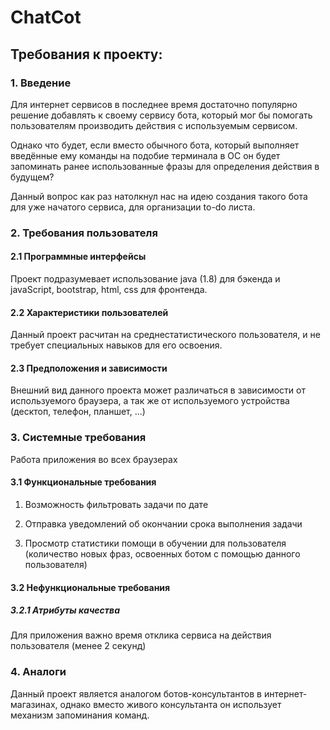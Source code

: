 # ChatCot
## Требования к проекту:

### 1. Введение

Для интернет сервисов в последнее время достаточно популярно решение добавлять к своему сервису бота, который мог бы помогать пользователям производить действия с используемым сервисом.

Однако что будет, если вместо обычного бота, который выполняет введённые ему команды на подобие терминала в ОС он будет запоминать ранее использованные фразы для определения действия в будущем?

Данный вопрос как раз натолкнул нас на идею создания такого бота для уже начатого сервиса, для организации to-do листа.

### 2. Требования пользователя
#### 2.1 Программные интерфейсы
Проект подразумевает использование java (1.8) для бэкенда и javaScript, bootstrap, html, css для фронтенда.
#### 2.2 Характеристики пользователей
Данный проект расчитан на среднестатистического пользователя, и не требует специальных  навыков для его освоения.
#### 2.3 Предположения и зависимости
Внешний вид данного проекта может различаться в зависимости от используемого браузера, а так же от используемого устройства (десктоп, телефон, планшет, ...)

### 3. Системные требования

Работа приложения во всех браузерах

#### 3.1 Функциональные требования
1) Возможность фильтровать задачи по дате

2) Отправка уведомлений об окончании срока выполнения задачи

3) Просмотр статистики помощи в обучении для пользователя (количество новых фраз, освоенных ботом с помощью данного пользователя)

#### 3.2 Нефункциональные требования
##### 3.2.1 Атрибуты качества
Для приложения важно время отклика сервиса на действия пользователя (менее 2 секунд)
### 4. Аналоги
Данный проект является аналогом ботов-консультантов в интернет-магазинах, однако вместо живого консультанта он использует механизм запоминания команд.
